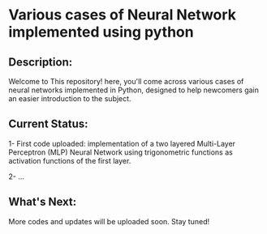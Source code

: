 # Various cases of Neural Network implemented using python

## Description:

Welcome to This repository! here, you'll come across various cases of neural networks implemented in Python, designed to help newcomers gain an easier introduction to the subject.

## Current Status:

1- First code uploaded: implementation of a two layered Multi-Layer Perceptron (MLP) Neural Network using trigonometric functions as activation functions of the first layer.

2- ...

## What's Next:

More codes and updates will be uploaded soon. Stay tuned!
